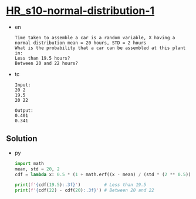 # [HR_s10-normal-distribution-1](https://www.hackerrank.com/challenges/s10-normal-distribution-1)

* en

  ```en
  Time taken to assemble a car is a random variable, X having a normal distribution mean = 20 hours, STD = 2 hours
  What is the probability that a car can be assembled at this plant in:
  Less than 19.5 hours?
  Between 20 and 22 hours?
  ```

* tc

  ```tc
  Input:
  20 2
  19.5
  20 22

  Output:
  0.401
  0.341
  ```

## Solution

* py

  ```py
  import math
  mean, std = 20, 2
  cdf = lambda x: 0.5 * (1 + math.erf((x - mean) / (std * (2 ** 0.5))))

  print(f'{cdf(19.5):.3f}')         # Less than 19.5
  print(f'{cdf(22) - cdf(20):.3f}') # Between 20 and 22
  ```
